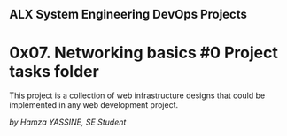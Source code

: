 ## ALX System Engineering DevOps Projects


# 0x07. Networking basics #0 Project tasks folder

This project is a collection of web infrastructure designs that could be implemented in any web development project.

*by Hamza YASSINE, SE Student*